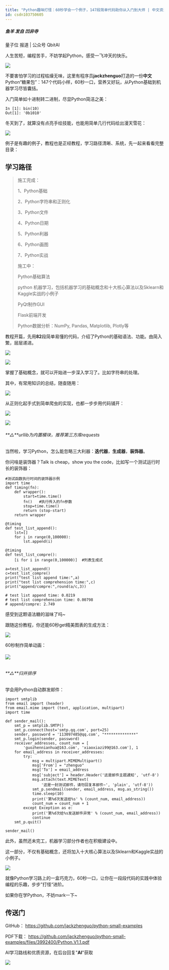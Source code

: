 ```yaml
---
title: "Python趣味打怪：60秒学会一个例子，147段简单代码助你从入门到大师 | 中文资源..."
id: csdn103750605
---
```


##### 鱼羊 发自 凹非寺
量子位 报道 | 公众号 QbitAI

人生苦短，编程苦手，不妨学起Python，感受一飞冲天的快乐。

![](../img/0dd5eaba655b256e816df51076d521bc.png)

不要害怕学习的过程枯燥无味，这里有程序员**jackzhenguo**打造的一份**中文**Python“糖果包”：147个代码小样，60秒一口，营养又好玩，从Python基础到机器学习尽皆囊括。

入门简单如十进制转二进制，尽显Python简洁之美：

```
In [1]: bin(10)
Out[1]: '0b1010'
```

冬天到了，就算没有点亮手绘技能，也能用简单几行代码绘出漫天雪花：

![](../img/ce005fa07b61fb81369cf2825fd590ea.png)

例子是有趣的例子，教程也是正经教程，学习路径清晰、系统，先一起来看看完整目录：

## 学习路径

> 施工完成：
> 
> 1、Python基础
> 
> 2、Python字符串和正则化
> 
> 3、Python文件
> 
> 4、Python日期
> 
> 5、Python利器
> 
> 6、Python画图
> 
> 7、Python实战
> 
> 施工中：
> 
> Python基础算法
> 
> python 机器学习，包括机器学习的基础概念和十大核心算法以及Sklearn和Kaggle实战的小例子
> 
> PyQt制作GUI
> 
> Flask前端开发
> 
> Python数据分析：NumPy, Pandas, Matplotlib, Plotly等

教程开篇，先用**82**段简单易懂的代码，介绍了Python的基础语法、功能。由简入繁，层层递进。

![](../img/c4b604e50e63b967d6efe4f6188603eb.png)

![](../img/08cd89f8fa4ccf462294e88e075d3e3c.png)

掌握了基础概念，就可以开始进一步深入学习了。比如字符串的处理。

其中，有常用知识的总结，随查随用：

![](../img/149f1256235683212f9dba727539bc3e.png)

从正则化起手式到简单爬虫的实现，也都一步步用代码铺开：

![](../img/1d52227fad94955eba496ea27bfe66fc.png)

![](../img/8e775d0cc26d4c3397e50ca1def869a8.png)

###### **△**urllib为内置模块，推荐第三方库requests

当然啦，学习Python，怎么能忽略三大利器：**迭代器**，**生成器**，**装饰器**。

你问啥是装饰器？Talk is cheap，show you the code，比如写一个测试运行时长的装饰器：

```
#测试函数执行时间的装饰器示例
import time
def timing(fn):
    def wrapper():
        start=time.time()
        fn()   #执行传入的fn参数
        stop=time.time()
        return (stop-start)
    return wrapper

@timing
def test_list_append():
    lst=[]
    for i in range(0,100000):
        lst.append(i)  

@timing
def test_list_compre():
    [i for i in range(0,100000)]  #列表生成式

a=test_list_append()
c=test_list_compre()
print("test list append time:",a)
print("test list comprehension time:",c)
print("append/compre:",round(a/c,3))

# test list append time: 0.0219
# test list comprehension time: 0.00798
# append/compre: 2.749
```

感受到这颗语法糖的滋味了吗~

跟随这份教程，你还能60秒get精美图表的生成方法：

![](../img/9a4ad6fce690263e84f7c2707f802dff.png)

60秒制作简单动画：

###### **![](../img/32346cf67beb218ec1a08f5d0f8dd4b7.png)**

###### **△**归并排序

学会用Python自动群发邮件：

```
import smtplib
from email import (header)
from email.mime import (text, application, multipart)
import time

def sender_mail():
    smt_p = smtplib.SMTP()
    smt_p.connect(host='smtp.qq.com', port=25)
    sender, password = '113097485@qq.com', "**************"
    smt_p.login(sender, password)
    receiver_addresses, count_num = [
        'guozhennianhua@163.com', 'xiaoxiazi99@163.com'], 1
    for email_address in receiver_addresses:
        try:
            msg = multipart.MIMEMultipart()
            msg['From'] = "zhenguo"
            msg['To'] = email_address
            msg['subject'] = header.Header('这是邮件主题通知', 'utf-8')
            msg.attach(text.MIMEText(
                '这是一封测试邮件，请勿回复本邮件~', 'plain', 'utf-8'))
            smt_p.sendmail(sender, email_address, msg.as_string())
            time.sleep(10)
            print('第%d次发送给%s' % (count_num, email_address))
            count_num = count_num + 1
        except Exception as e:
            print('第%d次给%s发送邮件异常' % (count_num, email_address))
            continue
    smt_p.quit()

sender_mail()
```

此外，虽然还未完工，机器学习部分作者也在积极建设中。

这一部分，不仅有基础概念，还将加入十大核心算法以及Sklearn和Kaggle实战的小例子。

![](../img/dc584af164154df3a7049804269bff3a.png)

就像Python学习路上的一盒巧克力，60秒一口，让你在一段段代码的实践中体验编程的乐趣，步步”打怪“进阶。

如果你在学Python，不妨mark一下~

## 传送门

GitHub：
https://github.com/jackzhenguo/python-small-examples

PDF下载：
https://github.com/jackzhenguo/python-small-examples/files/3992400/Python.V1.1.pdf

AI学习路线和优质资源，在后台回复"**AI**"获取

![](../img/18aae7d2cc6b7481f52ff4b05d80db1d.png)